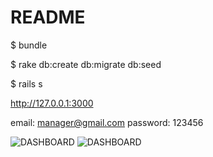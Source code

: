 # README

$ bundle

$ rake db:create db:migrate db:seed

$ rails s

http://127.0.0.1:3000

email: manager@gmail.com
password: 123456

![DASHBOARD](https://i.imgur.com/1LGesk7.png, "rollincode")
![DASHBOARD](https://i.imgur.com/wdbTk1a.png, "rollincode")